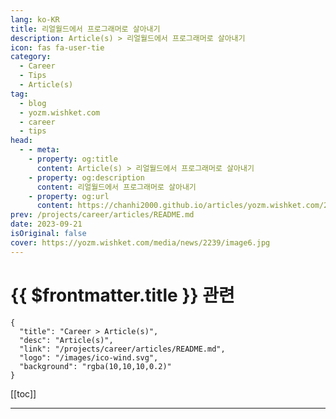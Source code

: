```yaml
---
lang: ko-KR
title: 리얼월드에서 프로그래머로 살아내기
description: Article(s) > 리얼월드에서 프로그래머로 살아내기
icon: fas fa-user-tie
category: 
  - Career
  - Tips
  - Article(s)
tag: 
  - blog
  - yozm.wishket.com
  - career
  - tips
head:
  - - meta:
    - property: og:title
      content: Article(s) > 리얼월드에서 프로그래머로 살아내기
    - property: og:description
      content: 리얼월드에서 프로그래머로 살아내기
    - property: og:url
      content: https://chanhi2000.github.io/articles/yozm.wishket.com/2239.html
prev: /projects/career/articles/README.md
date: 2023-09-21
isOriginal: false
cover: https://yozm.wishket.com/media/news/2239/image6.jpg
---
```


# {{ $frontmatter.title }} 관련

```component VPCard
{
  "title": "Career > Article(s)",
  "desc": "Article(s)",
  "link": "/projects/career/articles/README.md",
  "logo": "/images/ico-wind.svg",
  "background": "rgba(10,10,10,0.2)"
}
```

[[toc]]

---

<SiteInfo
  name="리얼월드에서 프로그래머로 살아내기 | 요즘IT"
  desc="비즈니스를 코드로 구현하기 위해 분투하고 있는 다양한 프로그래머의 고민, 문제 해결, 성장 이야기를 들어보고자 합니다. 앞으로 인터뷰나 에세이 등 다양한 형식을 통해 코딩과 비즈니스의 관계를 톺아보려 합니다. 시리즈 세 번째로, 박성철 컬리 풀필먼트&딜리버리 본부장을 만났습니다."
  url="https://yozm.wishket.com/magazine/detail/2239/"
  logo="https://yozm.wishket.com/static/renewal/img/global/gnb_yozmit.svg"
  preview="https://yozm.wishket.com/media/news/2239/image6.jpg"/>

<!-- TODO: 작성 -->

